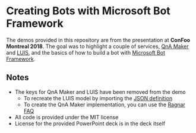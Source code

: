 # Creating Bots with Microsoft Bot Framework

The demos provided in this repository are from the presentation at **ConFoo Montreal 2018**. The goal was to highlight a couple of services, [QnA Maker](https://qnamaker.ai) and [LUIS](https://luis.ai), and the basics of how to build a bot with [Microsoft Bot Framework](https://dev.botframework.com).

## Notes

- The keys for QnA Maker and LUIS have been removed from the demo
  - To recreate the LUIS model by importing the [JSON definition](./confoo-ragnar.json)
  - To create the QnA Maker implementation, you can use the [Ragnar FAQ](https://www.runragnar.com/ragnar-road-blog/2017/04/ragnar-relay-101-a-beginners-faq/)
- All code is provided under the MIT license
- License for the provided PowerPoint deck is in the deck itself
